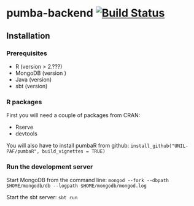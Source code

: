 # pumba-backend [![Build Status](https://travis-ci.org/UNIL-PAF/pumba-backend.svg?branch=master)](https://travis-ci.org/UNIL-PAF/pumba-backend)

## Installation

### Prerequisites
- R (version > 2.???)
- MongoDB (version )
- Java (version)
- sbt (version)

### R packages
First you will need a couple of packages from CRAN:
- Rserve
- devtools

You will also have to install pumbaR from github:
`install_github("UNIL-PAF/pumbaR", build_vignettes = TRUE)` 

### Run the development server
Start MongoDB from the command line:
`mongod --fork --dbpath $HOME/mongodb/db --logpath $HOME/mongodb/mongod.log`

Start the sbt server:
`sbt run`